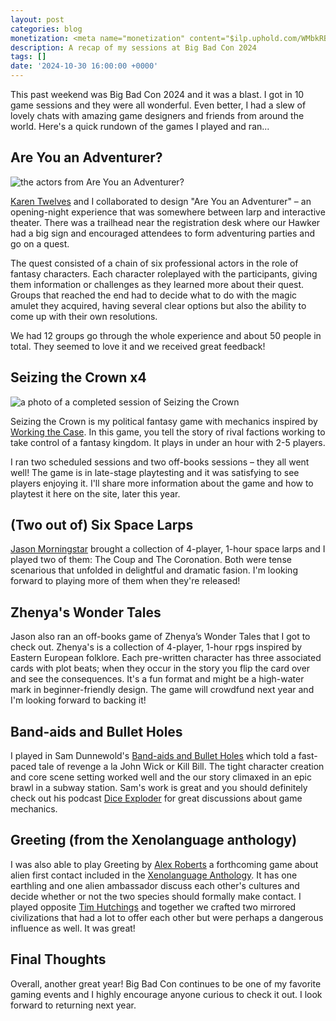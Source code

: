 ```yaml
---
layout: post
categories: blog
monetization: <meta name="monetization" content="$ilp.uphold.com/WMbkRBiZFgbx">
description: A recap of my sessions at Big Bad Con 2024
tags: []
date: '2024-10-30 16:00:00 +0000'
---
```

This past weekend was Big Bad Con 2024 and it was a blast. I got in 10 game sessions and they were all wonderful. Even better, I had a slew of lovely chats with amazing game designers and friends from around the world. Here's a quick rundown of the games I played and ran...

## Are You an Adventurer?
![the actors from Are You an Adventurer?]({{site.baseurl}}/uploads/are-you-an-adventurer.png)

[Karen Twelves](https://karentwelves.com/) and I collaborated to design "Are You an Adventurer" – an opening-night experience that was somewhere between larp and interactive theater. There was a trailhead near the registration desk where our Hawker had a big sign and encouraged attendees to form adventuring parties and go on a quest.

The quest consisted of a chain of six professional actors in the role of fantasy characters. Each character roleplayed with the participants, giving them information or challenges as they learned more about their quest. Groups that reached the end had to decide what to do with the magic amulet they acquired, having several clear options but also the ability to come up with their own resolutions.

We had 12 groups go through the whole experience and about 50 people in total. They seemed to love it and we received great feedback!

## Seizing the Crown x4
![a photo of a completed session of Seizing the Crown]({{site.baseurl}}/uploads/seizing-the-crown-bbc.png)

Seizing the Crown is my political fantasy game with mechanics inspired by [Working the Case](https://diegeticgames.com/working-the-case/). In this game, you tell the story of rival factions working to take control of a fantasy kingdom. It plays in under an hour with 2-5 players.

I ran two scheduled sessions and two off-books sessions – they all went well! The game is in late-stage playtesting and it was satisfying to see players enjoying it. I'll share more information about the game and how to playtest it here on the site, later this year.

## (Two out of) Six Space Larps
[Jason Morningstar](https://bullypulpitgames.com/pages/jason-morningstar) brought a collection of 4-player, 1-hour space larps and I played two of them: The Coup and The Coronation. Both were tense scenarious that unfolded in delightful and dramatic fasion. I'm looking forward to playing more of them when they're released!

## Zhenya's Wonder Tales
Jason also ran an off-books game of Zhenya’s Wonder Tales that I got to check out. Zhenya's is a collection of 4-player, 1-hour rpgs inspired by Eastern European folklore. Each pre-written character has three associated cards with plot beats; when they occur in the story you flip the card over and see the consequences. It's a fun format and might be a high-water mark in beginner-friendly design. The game will crowdfund next year and I'm looking forward to backing it!

## Band-aids and Bullet Holes
I played in Sam Dunnewold's [Band-aids and Bullet Holes](https://sdunnewold.itch.io/band-aids-bullet-holes) which told a fast-paced tale of revenge a la John Wick or Kill Bill. The tight character creation and core scene setting worked well and the our story climaxed in an epic brawl in a subway station. Sam's work is great and you should definitely check out his podcast [Dice Exploder](https://www.diceexploder.com/) for great discussions about game mechanics.

## Greeting (from the Xenolanguage anthology)
I was also able to play Greeting by [Alex Roberts](https://helloalexroberts.carrd.co/) a forthcoming game about alien first contact included in the [Xenolanguage Anthology](https://thornygames.com/pages/xenolanguage-a-game-about-alien-language-and-human-memory). It has one earthling and one alien ambassador discuss each other's cultures and decide whether or not the two species should formally make contact. I played opposite [Tim Hutchings](https://thousandyearoldvampire.com/) and together we crafted two mirrored civilizations that had a lot to offer each other but were perhaps a dangerous influence as well. It was great!

## Final Thoughts
Overall, another great year! Big Bad Con continues to be one of my favorite gaming events and I highly encourage anyone curious to check it out. I look forward to returning next year.
